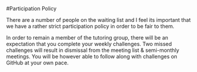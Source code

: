 #Participation Policy

There are a number of people on the waiting list and I feel its important that we have a rather strict participation policy in order to be fair to them.

In order to remain a member of the tutoring group, there will be an expectation that you complete your weekly challenges. Two missed challenges will result in dismissal from the meeting list & semi-monthly meetings. You will be however able to follow along with challenges on GitHub at your own pace.
